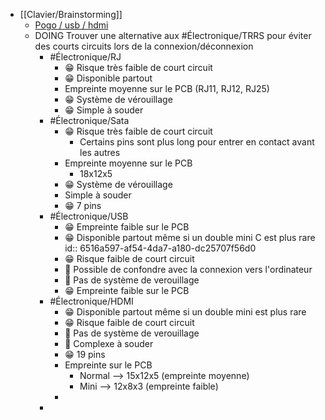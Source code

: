 - [[Clavier/Brainstorming]]
	- [Pogo / usb / hdmi](https://www.reddit.com/r/ErgoMechKeyboards/comments/16spm1h/magnetic_pogo_pinned_halves/)
	- DOING Trouver une alternative aux #Électronique/TRRS pour éviter des courts circuits lors de la connexion/déconnexion
		- #Électronique/RJ
			- 😁 Risque très faible de court circuit
			- 😁 Disponible partout
			- Empreinte moyenne sur le PCB (RJ11, RJ12, RJ25)
			- 😁 Système de vérouillage
			- 😁 Simple à souder
		- #Électronique/Sata
			- 😁 Risque très faible de court circuit
				- Certains pins sont plus long pour entrer en contact avant les autres
			- Empreinte moyenne sur le PCB
				- 18x12x5
			- 😁 Système de vérouillage
			- Simple à souder
			- 😁 7 pins
		- #Électronique/USB
			- 😁 Empreinte faible sur le PCB
			- 😁 Disponible partout même si un double mini C est plus rare
			  id:: 6516a597-af54-4da7-a180-dc25707f56d0
			- 😁 Risque faible de court circuit
			- 🤬 Possible de confondre avec la connexion vers l'ordinateur
			- 🤬 Pas de système de verouillage
			- 😁 Empreinte faible sur le PCB
		- #Électronique/HDMI
			- 😁 Disponible partout même si un double mini est plus rare
			- 😁 Risque faible de court circuit
			- 🤬 Pas de système de verouillage
			- 🤬 Complexe à souder
			- 😁 19 pins
			- Empreinte  sur le PCB
				- Normal --> 15x12x5 (empreinte moyenne)
				- Mini --> 12x8x3 (empreinte faible)
			-
		-